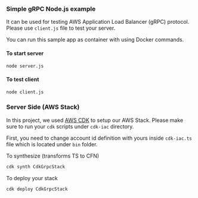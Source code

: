 ### Simple gRPC Node.js example

It can be used for testing AWS Application Load Balancer (gRPC) protocol. Please use `client.js` file to test your server. 

You can run this sample app as container with using Docker commands.


#### To start server
```bash
node server.js
```

#### To test client
```bash
node client.js
```

### Server Side (AWS Stack) ###
In this project, we used [AWS CDK](https://aws.amazon.com/tr/cdk/) to setup our AWS Stack. Please make sure to run your `cdk` scripts under `cdk-iac` directory.

First, you need to change account id definition with yours inside `cdk-iac.ts` file which is located under `bin` folder.

To synthesize (transforms TS to CFN)
```bash
cdk synth CdkGrpcStack
```

To deploy your stack
```bash
cdk deploy CdkGrpcStack
```

